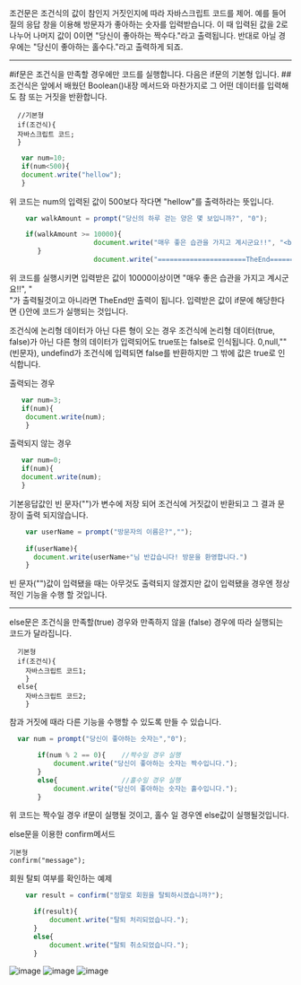 조건문은 조건식의 값이 참인지 거짓인지에 따라 자바스크립트 코드를 제어.
예를 들어 질의 응답 창을 이용해 방문자가 좋아하는 숫자를 입력받습니다.
이 때 입력된 값을 2로 나누어 나머지 값이 0이면 "당신이 좋아하는 짝수다."라고 출력됩니다.
반대로 아닐 경우에는 "당신이 좋아하는 홀수다."라고 출력하게 되죠.

---------------------------------------------------------------------------------------------------------------

#if문은 조건식을 만족할 경우에만 코드를 실행합니다. 다음은 if문의 기본형 입니다.
##조건식은 앞에서 배웠던 Boolean()내장 메서드와 마찬가지로 그 어떤 데이터를 입력해도 참 또는 거짓을 반환합니다.
```
  //기본형
  if(조건식){
  자바스크립트 코드;
  }
```
```javascript
   var num=10;
   if(num<500){
   document.write("hellow");
   }
```
위 코드는 num의 입력된 값이 500보다 작다면 "hellow"를 출력하라는 뜻입니다.

```javascript
    var walkAmount = prompt("당신의 하루 걷는 양은 몇 보입니까?", "0");

    if(walkAmount >= 10000){
                     document.write("매우 좋은 습관을 가지고 계시군요!!", "<br>");
       }
                     document.write("======================TheEnd======================");
```
위 코드를 실행시키면 입력받은 값이 10000이상이면 "매우 좋은 습관을 가지고 계시군요!!", "<br>"가 출력될것이고 아니라면 TheEnd만 출력이 됩니다.
입력받은 값이 if문에 해당한다면 {}안에 코드가 실행되는 것입니다.

조건식에 논리형 데이터가 아닌 다른 형이 오는 경우
조건식에 논리형 데이터(true, false)가 아닌 다른 형의 데이터가 입력되어도 true또는 false로 인식됩니다. 
0,null,""(빈문자), undefind가 조건식에 입력되면 false를 반환하지만 그 밖에 값은 true로 인식합니다.

출력되는 경우
```javascript
   var num=3;
   if(num){
    document.write(num);
    }
```
출력되지 않는 경우
```javascript
   var num=0;
   if(num){
   document.write(num);
   }
```
기본응답값인 빈 문자("")가 변수에 저장 되어 조건식에 거짓값이 반환되고 그 결과 문장이 출력 되지않습니다.
```javascript
    var userName = prompt("방문자의 이름은?","");
    
    if(userName){
      document.write(userName+"님 반갑습니다! 방문을 환영합니다.")
    }
```
빈 문자("")값이 입력됐을 때는 아무것도 출력되지 않겠지만 값이 입력됐을 경우엔 정상적인 기능을 수행 할 것입니다.


-------------------------------------------------------------------------------------------------------------------

else문은 조건식을 만족할(true) 경우와 만족하지 않을 (false) 경우에 따라 실행되는 코드가 달라집니다.
```
  기본형
  if(조건식){
    자바스크립트 코드1;
    }
  else{
    자바스크립트 코드2;
    }
```
참과 거짓에 때라 다른 기능을 수행할 수 있도록 만들 수 있습니다.

```javascript
  var num = prompt("당신이 좋아하는 숫자는","0");

       if(num % 2 == 0){    //짝수일 경우 실행
           document.write("당신이 좋아하는 숫자는 짝수입니다.");
       }
       else{                //홀수일 경우 실행
           document.write("당신이 좋아하는 숫자는 홀수입니다.");
       }
 ```
  위 코드는 짝수일 경우 if문이 실행될 것이고, 홀수 일 경우엔 else값이 실행될것입니다.
  
  else문을 이용한 confirm메서드
  ```
  기본형
  confirm("message");
  ```
  회원 탈퇴 여부를 확인하는 예제
  ```javascript
      var result = confirm("정말로 회원을 탈퇴하시겠습니까?");

        if(result){
            document.write("탈퇴 처리되었습니다.");
        }
        else{
            document.write("탈퇴 취소되었습니다.");
        }
  ```
  ![image](https://user-images.githubusercontent.com/77261907/112971348-16dc9000-918a-11eb-98bc-4b67bcbf06fc.png)
  ![image](https://user-images.githubusercontent.com/77261907/112971397-24921580-918a-11eb-8777-0776f5c01826.png)
  ![image](https://user-images.githubusercontent.com/77261907/112971438-2d82e700-918a-11eb-8ac2-672fbf617f5e.png)
  

